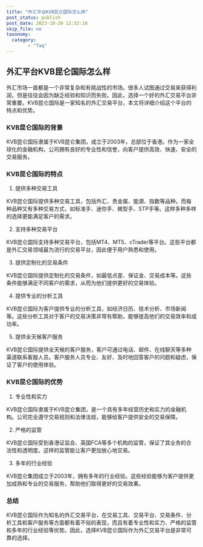 ```yaml
---
title: "外汇平台KVB昆仑国际怎么样"
post_status: publish
post_date: 2023-10-20 12:52:18
skip_file: no
taxonomy:
  category:
        - "faq"
---
```


## 外汇平台KVB昆仑国际怎么样

外汇市场一直都是一个非常复杂和有挑战性的市场。很多人试图通过交易来获得利润，但是往往会因为缺乏经验和知识而失败。因此，选择一个好的外汇交易平台非常重要。KVB昆仑国际是一家知名的外汇交易平台，本文将详细介绍这个平台的特点和优势。

### KVB昆仑国际的背景

KVB昆仑国际隶属于KVB昆仑集团，成立于2003年，总部位于香港。作为一家全球化的金融机构，公司拥有良好的专业性和信誉，向客户提供高效、快速、安全的交易服务。

### KVB昆仑国际的特点

1. 提供多种交易工具

KVB昆仑国际提供多种交易工具，包括外汇、贵金属、能源、指数等品种。而每种品种又有多种交易方式，如标准手、迷你手、微型手、STP手等。这样多种多样的选择更能满足客户的需求。

2. 支持多种交易平台

KVB昆仑国际支持多种交易平台，包括MT4、MT5、cTrader等平台。这些平台都是外汇交易领域最为流行的交易平台，因此便于用户熟悉和使用。

3. 提供定制化的交易条件

KVB昆仑国际提供定制化的交易条件，如最低点差、保证金、交易成本等。这些条件能够满足不同客户的需求，从而为他们提供更好的交易体验。

4. 提供专业的分析工具

KVB昆仑国际为客户提供专业的分析工具，如经济日历、技术分析、市场新闻等。这些分析工具对于客户的交易决策非常有帮助，能够提高他们的交易效率和成功率。

5. 提供全天候客户服务

KVB昆仑国际提供全天候的客户服务，客户可通过电话、邮件、在线聊天等多种渠道联系客服人员。客户服务人员专业、友好、及时地回答客户的问题和疑虑，保证了客户的使用体验。

### KVB昆仑国际的优势

1. 专业性和实力

KVB昆仑国际隶属于KVB昆仑集团，是一个具有多年经营历史和实力的金融机构。公司完全遵守交易规则和法律法规，能够给客户提供安全的交易保障。

2. 严格的监管

KVB昆仑国际受到香港证监会、英国FCA等多个机构的监管，保证了其业务的合法性和透明度。这样的监管能让客户更加放心地交易。

3. 多年的行业经验

KVB昆仑集团成立于2003年，拥有多年的行业经验。这些经验能够为客户提供更加成熟和专业的交易服务，帮助他们取得更好的交易效果。

### 总结

KVB昆仑国际作为知名的外汇交易平台，在交易工具、交易平台、交易条件、分析工具和客户服务等方面都有着不俗的表现，而且有着专业性和实力、严格的监管和多年的行业经验等优势。因此，选择KVB昆仑国际作为外汇交易平台是非常可靠的选择。
